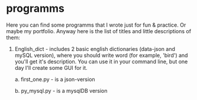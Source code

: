 # programms

Here you can find some programms that I wrote just for fun & practice. Or maybe my portfolio.
Anyway here is the list of titles and little descriptions of them:

1) English_dict - includes 2 basic english dictionaries (data-json and mySQL version), where you should write word (for example, 'bird') and you'll get it's description. You can use it in your command line, but one day I'll create some GUI for it.
    
    a. first_one.py - is a json-version
    
    b. py_mysql.py - is a mysqlDB version
